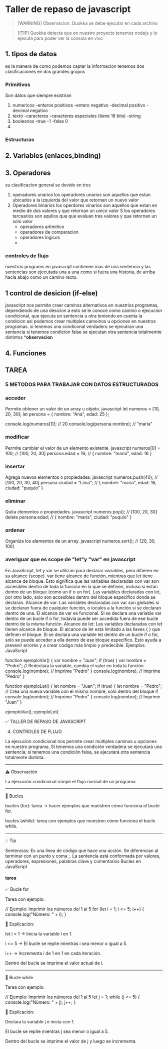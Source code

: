 # Taller de repaso de javascript
> [WARNING] Observacion: Quokka se debe ejecutar en cada archivo

> [!TIP] Quokka detecta que en nuestro proyecto tenemos nodejs y lo ejecuta para poder ver la consola en vivo

## 1. tipos de datos
es la manera de como podemos captar la informacion tenemos dos clasificaciones en dos grandes grupos
### Primitivos
Son datos que siempre existiran 
1. numericos
   -enteros positivos
   -entero negativo
   -decimal positivo
   -decimal negativo
2. texto
   -caracteres 
   -caracteres especiales (tiene 16 bits)
   -string
3. booleanos
   -true -1
   -false 0
4. 
    
### Estructuras
## 2. Variables (enlaces,binding)
## 3. Operadores

su clasificacion  general se devide en tres 
1. operadores unarios los operadores unarios son aquellos que estan  ubicados a la izquierda del valor que retornan un nuevo valor
2. Operadores binarios
   los operdores vinarios son aquellos que estan en medio de dos valores y que retornan
   un unico valor
S   los operadores  tercearios son aqullos que que evaluan tres valores y que retornan un solo valor
   - operadores aritmitico
   - operadores de comparacion 
   - operadores logicos
   - 

### controles de flujo
nuestros programs en javascript contienen mas de una sentencia y las sentencias son 
ejecutada una a una como si fuera una historia, de arriba hacia abajo como un camino recto.
## 1 control de desicion (if-else)
javascript nos permite craer caminos alternativos en nuestrios programas, dependiendo
de una desicion a esto se le conoce como camino o ejecucion condicional, que ejecuta un 
sentencia u otra teniendo en cuenta la condicion asi podemos crear multiples camoinos u opciones 
en nuestros programas.
si tenemos una condiconal verdadero se ejecutran una sentencia si tenemos condicion false se ejecutan
otra sentencia totalmemte distintos 
***observacion**
## 4. Funciones

## TAREA

 ### 5 METODOS PARA TRABAJAR CON DATOS ESTRUCTURADOS

 ### acceder
Permite obtener un valor de un array u objeto.
javascript
let numeros = [10, 20, 30];
let persona = { nombre: "Ana", edad: 25 };

console.log(numeros[1]);      // 20
console.log(persona.nombre);  // "maria"


### modificar
Permite cambiar el valor de un elemento existente.
javascript
numeros[0] = 100;         // [100, 20, 30]
persona.edad = 16;        // { nombre: "maria", edad: 16 }


### insertar
Agrega nuevos elementos o propiedades.
javascript
numeros.push(40);         // [100, 20, 30, 40]
persona.ciudad = "Lima";  // { nombre: "maria", edad: 16, ciudad: "puquio" }


### eliminar
Quita elementos o propiedades.
javascript
numeros.pop();            // [100, 20, 30]
delete persona.edad;      // { nombre: "maria", ciudad: "puquio" }


### ordenar
Organiza los elementos de un array.
javascript
numeros.sort();           // [20, 30, 100]


### averiguar que es scope de "let"y "var" en javascript

En JavaScript, let y var se utilizan para declarar variables, pero difieren en su alcance (scope). var tiene alcance de función, mientras que let tiene alcance de bloque. Esto significa que las variables declaradas con var son accesibles dentro de toda la función en la que se definen, incluso si están dentro de un bloque (como un if o un for). Las variables declaradas con let, por otro lado, solo son accesibles dentro del bloque específico donde se declaran. 
Alcance de var:
Las variables declaradas con var son globales si se declaran fuera de cualquier función, o locales a la función si se declaran dentro de una.
El alcance de var es funcional. Si se declara una variable var dentro de un bucle if o for, todavía puede ser accedida fuera de ese bucle dentro de la misma función. 
Alcance de let:
Las variables declaradas con let tienen alcance de bloque.
El alcance de let está limitado a las llaves { } que definen el bloque.
Si se declara una variable let dentro de un bucle if o for, solo se puede acceder a ella dentro de ese bloque específico.
Esto ayuda a prevenir errores y a crear código más limpio y predecible. 
Ejemplos:
JavaScript

function ejemploVar() {
  var nombre = "Juan";
  if (true) {
    var nombre = "Pedro"; // Redeclara la variable, cambia el valor en toda la función
    console.log(nombre); // Imprime "Pedro"
  }
  console.log(nombre); // Imprime "Pedro"
}

function ejemploLet() {
  let nombre = "Juan";
  if (true) {
    let nombre = "Pedro"; // Crea una nueva variable con el mismo nombre, solo dentro del bloque if
    console.log(nombre); // Imprime "Pedro"
  }
  console.log(nombre); // Imprime "Juan"
}

ejemploVar();
ejemploLet(

   ✅ TALLER DE REPASO DE JAVASCRIPT

4. CONTROLES DE FLUJO

La ejecución condicional nos permite crear múltiples caminos u opciones en nuestro programa.
Si tenemos una condición verdadera se ejecutará una sentencia; si tenemos una condición falsa, se ejecutará otra sentencia totalmente distinta.


---

⚠️ Observación

La ejecución condicional rompe el flujo normal de un programa.


---

🔄 Bucles

bucles (for): tarea → hacer ejemplos que muestren cómo funciona el bucle for.

bucles (while): tarea con ejemplos que muestren cómo funciona el bucle while.



---

💡 Tip

Sentencias:
Es una línea de código que hace una acción. Se diferencian al terminar con un punto y coma ;.
La sentencia está conformada por valores, operadores, expresiones, palabras clave y comentarios
   Bucles en JavaScript
 
 #### tarea
✅ Bucle for

Tarea con ejemplo:

// Ejemplo: Imprimir los números del 1 al 5
for (let i = 1; i <= 5; i++) {
  console.log("Número: " + i);
}

📌 Explicación:

let i = 1 → Inicia la variable i en 1.

i <= 5 → El bucle se repite mientras i sea menor o igual a 5.

i++ → Incrementa i de 1 en 1 en cada iteración.

Dentro del bucle se imprime el valor actual de i.



---

🔄 Bucle while

Tarea con ejemplo:

// Ejemplo: Imprimir los números del 1 al 5
let j = 1;
while (j <= 5) {
  console.log("Número: " + j);
  j++;
}

📌 Explicación:

Declara la variable j e inicia con 1.

El bucle se repite mientras j sea menor o igual a 5.

Dentro del bucle se imprime el valor de j y luego se incrementa.
